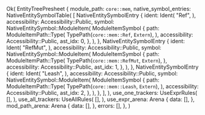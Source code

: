 Ok(
    EntityTreePresheet {
        module_path: `core::mem`,
        native_symbol_entries: NativeEntitySymbolTable(
            [
                NativeEntitySymbolEntry {
                    ident: Ident(
                        "Ref",
                    ),
                    accessibility: Accessibility::Public,
                    symbol: NativeEntitySymbol::ModuleItem(
                        ModuleItemSymbol {
                            path: ModuleItemPath::Type(
                                TypePath(`core::mem::Ref`, `Extern`),
                            ),
                            accessibility: Accessibility::Public,
                            ast_idx: 0,
                        },
                    ),
                },
                NativeEntitySymbolEntry {
                    ident: Ident(
                        "RefMut",
                    ),
                    accessibility: Accessibility::Public,
                    symbol: NativeEntitySymbol::ModuleItem(
                        ModuleItemSymbol {
                            path: ModuleItemPath::Type(
                                TypePath(`core::mem::RefMut`, `Extern`),
                            ),
                            accessibility: Accessibility::Public,
                            ast_idx: 1,
                        },
                    ),
                },
                NativeEntitySymbolEntry {
                    ident: Ident(
                        "Leash",
                    ),
                    accessibility: Accessibility::Public,
                    symbol: NativeEntitySymbol::ModuleItem(
                        ModuleItemSymbol {
                            path: ModuleItemPath::Type(
                                TypePath(`core::mem::Leash`, `Extern`),
                            ),
                            accessibility: Accessibility::Public,
                            ast_idx: 2,
                        },
                    ),
                },
            ],
        ),
        use_one_trackers: UseExprRules(
            [],
        ),
        use_all_trackers: UseAllRules(
            [],
        ),
        use_expr_arena: Arena {
            data: [],
        },
        mod_path_arena: Arena {
            data: [],
        },
        errors: [],
    },
)